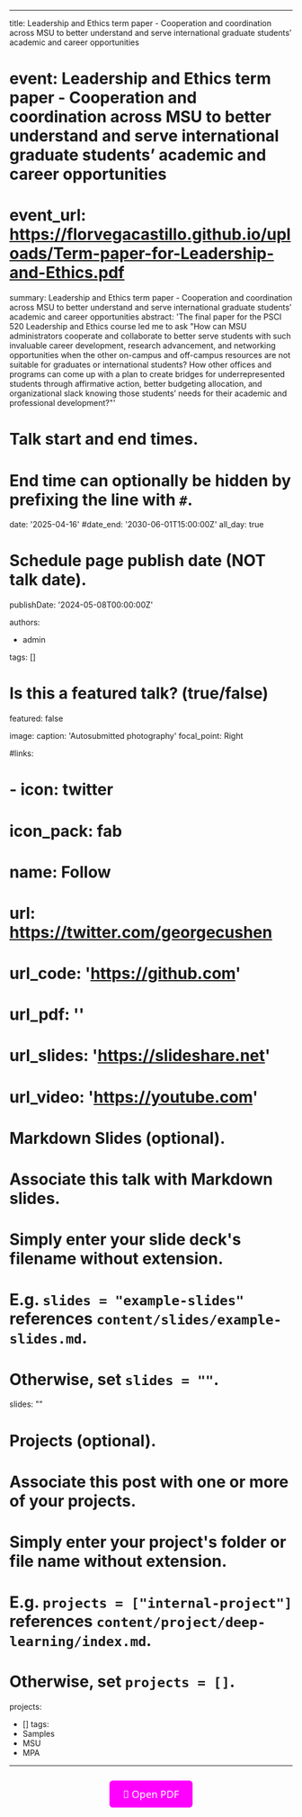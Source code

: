 ---
title: Leadership and Ethics term paper - Cooperation and coordination across MSU to better understand and serve international graduate students’ academic and career opportunities  

# event: Leadership and Ethics term paper - Cooperation and coordination across MSU to better understand and serve international graduate students’ academic and career opportunities
# event_url: https://florvegacastillo.github.io/uploads/Term-paper-for-Leadership-and-Ethics.pdf


summary: Leadership and Ethics term paper - Cooperation and coordination across MSU to better understand and serve international graduate students’ academic and career opportunities
abstract: 'The final paper for the PSCI 520 Leadership and Ethics course led me to ask "How can MSU administrators cooperate and collaborate to better serve students with such invaluable career development, research advancement, and networking opportunities when the other on-campus and off-campus resources are not suitable for graduates or international students? How other offices and programs can come up with a plan to create bridges for underrepresented students through affirmative action, better budgeting allocation, and organizational slack knowing those students’ needs for their academic and professional development?"'

# Talk start and end times.
#   End time can optionally be hidden by prefixing the line with `#`.
date: '2025-04-16'
#date_end: '2030-06-01T15:00:00Z'
all_day: true

# Schedule page publish date (NOT talk date).
publishDate: '2024-05-08T00:00:00Z'

authors:
  - admin

tags: []

# Is this a featured talk? (true/false)
featured: false

image:
  caption: 'Autosubmitted photography'
  focal_point: Right

#links:
#  - icon: twitter
#    icon_pack: fab
#    name: Follow
#    url: https://twitter.com/georgecushen
# url_code: 'https://github.com'
# url_pdf: ''
# url_slides: 'https://slideshare.net'
# url_video: 'https://youtube.com'

# Markdown Slides (optional).
#   Associate this talk with Markdown slides.
#   Simply enter your slide deck's filename without extension.
#   E.g. `slides = "example-slides"` references `content/slides/example-slides.md`.
#   Otherwise, set `slides = ""`.
slides: ""

# Projects (optional).
#   Associate this post with one or more of your projects.
#   Simply enter your project's folder or file name without extension.
#   E.g. `projects = ["internal-project"]` references `content/project/deep-learning/index.md`.
#   Otherwise, set `projects = []`.
projects:
  - []
tags:
  - Samples
  - MSU
  - MPA
-------



<div style="text-align: center;">
  <a href="https://florvegacastillo.github.io/uploads/Term-paper-for-Leadership-and-Ethics.pdf" style="
    display: inline-block;
    padding: 12px 24px;
    background-color:rgb(255, 0, 255);
    color: white;
    text-decoration: none;
    border-radius: 6px;
    font-family: 'Segoe UI', Roboto, Helvetica, Arial, sans-serif;
    font-size: 18px;
    margin: 12px 0;
  ">
    🔗 Open PDF
  </a>
</div>